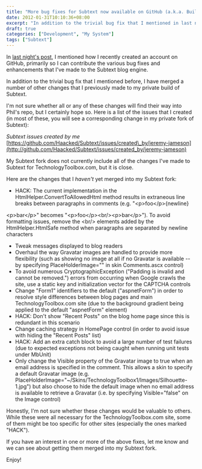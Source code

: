 ```yaml
---
title: "More bug fixes for Subtext now available on GitHub (a.k.a. Building TechnologyToolbox.com, part 19)"
date: 2012-01-31T10:10:36+08:00
excerpt: "In addition to the trivial bug fix that I mentioned in last night's post, I have merged a number of other changes into my Subtext fork on GitHub."
draft: true
categories: ["Development", "My System"]
tags: ["Subtext"]
---
```


In
[last night's post](/blog/jjameson/2012/01/30/building-technologytoolbox-com-part-18), I mentioned how I recently created an account on GitHub,
primarily so I can contribute the various bug fixes and enhancements that I've
made to the Subtext blog engine.

In addition to the trivial bug fix that I mentioned before, I have merged
a number of other changes that I previously made to my private build of Subtext.

I'm not sure whether all or any of these changes will find their way into
Phil's repo, but I certainly hope so. Here is a list of the issues that I created
(in most of these, you will see a corresponding change in my private fork of
Subtext):

<cite>Subtext issues created by me</cite>
[https://github.com/Haacked/Subtext/issues/created\_by/jeremy-jameson](http://github.com/Haacked/Subtext/issues/created_by/jeremy-jameson)

My Subtext fork does not currently include all of the changes I've made to
Subtext for TechnologyToolbox.com, but it is close.

Here are the changes that I *haven't* yet merged into my Subtext fork:

- HACK: The current implementation in the HtmlHelper.ConvertToAllowedHtml
  method results in extraneous line breaks between paragraphs in comments
  (e.g. "&lt;p&gt;foo&lt;/p&gt;{newline}

&lt;p&gt;bar&lt;/p&gt;" becomes "&lt;p&gt;foo&lt;/p&gt;&lt;br/&gt;&lt;p&gt;bar&lt;/p&gt;").
To avoid formatting issues, remove the &lt;br/&gt; elements added by the
HtmlHelper.HtmlSafe method when paragraphs are separated by newline characters

- Tweak messages displayed to blog readers
- Overhaul the way Gravatar images are handled to provide more flexibility
  (such as showing no image at all if no Gravatar is available -- by specifying
  PlaceHolderImage="" in skin Comments.ascx control)
- To avoid numerous CryptographicException ("Padding is invalid and cannot
  be removed.") errors from occurring when Google crawls the site, use a static
  key and initialization vector for the CAPTCHA controls
- Change "Form1" identifiers to the default ("aspnetForm") in order to
  resolve style differences between blog pages and main TechnologyToolbox.com
  site (due to the background gradient being applied to the default "aspnetForm"
  element)
- HACK: Don't show "Recent Posts" on the blog home page since this is
  redundant in this scenario
- Change caching strategy in HomePage control (in order to avoid issue
  with hiding the "Recent Posts" list)
- HACK: Add an extra catch block to avoid a large number of test failures
  (due to expected exceptions not being caught when running unit tests under
  MbUnit)
- Only change the Visible property of the Gravatar image to true when
  an email address is specified in the comment. This allows a skin to specify
  a default Gravatar image (e.g. PlaceHolderImage="~/Skins/TechnologyToolbox1/Images/Silhouette-1.jpg")
  but also choose to hide the default image when no email address is available
  to retrieve a Gravatar (i.e. by specifying Visible="false" on the Image
  control)

Honestly, I'm not sure whether these changes would be valuable to others.
While these were all necessary for the TechnologyToolbox.com site, some of them
might be too specific for other sites (especially the ones marked "HACK").

If you have an interest in one or more of the above fixes, let me know and
we can see about getting them merged into my Subtext fork.

Enjoy!

